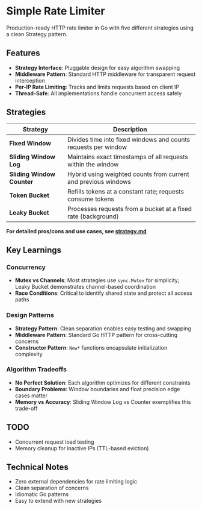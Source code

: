 # Simple Rate Limiter

Production-ready HTTP rate limiter in Go with five different strategies using a clean Strategy pattern.

## Features

- **Strategy Interface**: Pluggable design for easy algorithm swapping
- **Middleware Pattern**: Standard HTTP middleware for transparent request interception
- **Per-IP Rate Limiting**: Tracks and limits requests based on client IP
- **Thread-Safe**: All implementations handle concurrent access safely

## Strategies

| Strategy                   | Description                                                    |
| -------------------------- | -------------------------------------------------------------- |
| **Fixed Window**           | Divides time into fixed windows and counts requests per window |
| **Sliding Window Log**     | Maintains exact timestamps of all requests within the window   |
| **Sliding Window Counter** | Hybrid using weighted counts from current and previous windows |
| **Token Bucket**           | Refills tokens at a constant rate; requests consume tokens     |
| **Leaky Bucket**           | Processes requests from a bucket at a fixed rate (background)  |

**For detailed pros/cons and use cases, see [strategy.md](ratelimiter/strategy.md)**

## Key Learnings

### Concurrency
- **Mutex vs Channels**: Most strategies use `sync.Mutex` for simplicity; Leaky Bucket demonstrates channel-based coordination
- **Race Conditions**: Critical to identify shared state and protect all access paths

### Design Patterns
- **Strategy Pattern**: Clean separation enables easy testing and swapping
- **Middleware Pattern**: Standard Go HTTP pattern for cross-cutting concerns
- **Constructor Pattern**: `New*` functions encapsulate initialization complexity

### Algorithm Tradeoffs
- **No Perfect Solution**: Each algorithm optimizes for different constraints
- **Boundary Problems**: Window boundaries and float precision edge cases matter
- **Memory vs Accuracy**: Sliding Window Log vs Counter exemplifies this trade-off

## TODO

- Concurrent request load testing
- Memory cleanup for inactive IPs (TTL-based eviction)

## Technical Notes

- Zero external dependencies for rate limiting logic
- Clean separation of concerns
- Idiomatic Go patterns
- Easy to extend with new strategies
